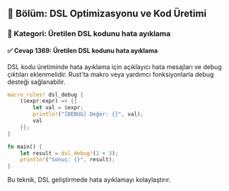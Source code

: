 ## 📘 Bölüm: DSL Optimizasyonu ve Kod Üretimi  
### 🔹 Kategori: Üretilen DSL kodunu hata ayıklama  
#### ✅ Cevap 1369: Üretilen DSL kodunu hata ayıklama

DSL kodu üretiminde hata ayıklama için açıklayıcı hata mesajları ve debug çıktıları eklenmelidir. Rust'ta makro veya yardımcı fonksiyonlarla debug desteği sağlanabilir.

```rust
macro_rules! dsl_debug {
    ($expr:expr) => {{
        let val = $expr;
        println!("[DEBUG] Değer: {}", val);
        val
    }};
}

fn main() {
    let result = dsl_debug!(2 + 3);
    println!("Sonuç: {}", result);
}
```
Bu teknik, DSL geliştirmede hata ayıklamayı kolaylaştırır.
